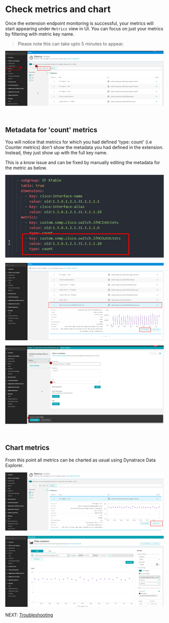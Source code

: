 # Check metrics and chart

Once the extension endpoint monitoring is successful, your metrics will start appearing under `Metrics` view in UI. You can focus on just your metrics by filtering with metric key name.

> Please note this can take upto 5 minutes to appear.

![metrics](images/metrics_1.png)

<br/>

## Metadata for 'count' metrics

You will notice that metrics for which you had defined 'type: count' (i.e Counter metrics) don't show the metadata you had defined in the extension. Instead, they just show up with the full key name. 

This is a know issue and can be fixed by manually editing the metadata for the metric as below.

![metrics_count_1](images/metrics_count_1.png)

![metrics_count_2](images/metrics_count_2.png)

![metrics_count_3](images/metrics_count_3.png)

<br/>

## Chart metrics

From this point all metrics can be charted as usual using Dynatrace Data Explorer.

![create chart](images/create_chart_1.png)

![create chart](images/create_chart_2.png)


NEXT: [Troubleshooting](6_Troubleshooting.md)

